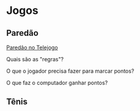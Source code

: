 # Jogos

## Paredão

[Paredão no Telejogo](https://www.youtube.com/watch?v=0bdUt0lSJjk&t=624s)

Quais são as "regras"?

O que o jogador precisa fazer para marcar pontos?

O que faz o computador ganhar pontos?


## Tênis
